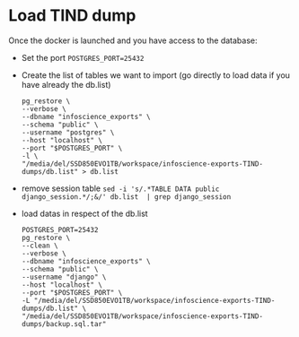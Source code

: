 # Load TIND dump

Once the docker is launched and you have access to the database: 

- Set the port `POSTGRES_PORT=25432`

- Create the list of tables we want to import (go directly to load data if you have already the db.list)
    ```
    pg_restore \
    --verbose \
    --dbname "infoscience_exports" \
    --schema "public" \
    --username "postgres" \
    --host "localhost" \
    --port "$POSTGRES_PORT" \
    -l \
    "/media/del/SSD850EVO1TB/workspace/infoscience-exports-TIND-dumps/db.list" > db.list
    ```
- remove session table
    `sed -i 's/.*TABLE DATA public django_session.*/;&/' db.list  | grep django_session`

- load datas in respect of the db.list
    ```
    POSTGRES_PORT=25432
    pg_restore \
    --clean \
    --verbose \
    --dbname "infoscience_exports" \
    --schema "public" \
    --username "django" \
    --host "localhost" \
    --port "$POSTGRES_PORT" \
    -L "/media/del/SSD850EVO1TB/workspace/infoscience-exports-TIND-dumps/db.list" \
    "/media/del/SSD850EVO1TB/workspace/infoscience-exports-TIND-dumps/backup.sql.tar"
    ```
